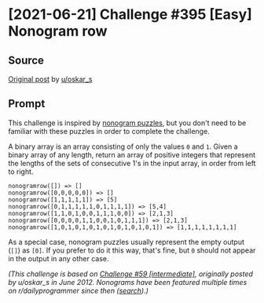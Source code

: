 # [2021-06-21] Challenge #395 [Easy] Nonogram row

## Source

[Original post](https://old.reddit.com/r/dailyprogrammer/comments/o4uyzl/20210621_challenge_395_easy_nonogram_row/) by [u/oskar_s](https://old.reddit.com/u/oskar_s)

## Prompt

This challenge is inspired by [nonogram puzzles](https://en.wikipedia.org/wiki/Nonogram#Example), but you don't need to be familiar with these puzzles in order to complete the challenge.

A binary array is an array consisting of only the values `0` and `1`. Given a binary array of any length, return an array of positive integers that represent the lengths of the sets of consecutive 1's in the input array, in order from left to right.

    nonogramrow([]) => []
    nonogramrow([0,0,0,0,0]) => []
    nonogramrow([1,1,1,1,1]) => [5]
    nonogramrow([0,1,1,1,1,1,0,1,1,1,1]) => [5,4]
    nonogramrow([1,1,0,1,0,0,1,1,1,0,0]) => [2,1,3]
    nonogramrow([0,0,0,0,1,1,0,0,1,0,1,1,1]) => [2,1,3]
    nonogramrow([1,0,1,0,1,0,1,0,1,0,1,0,1,0,1]) => [1,1,1,1,1,1,1,1]

As a special case, nonogram puzzles usually represent the empty output (`[]`) as `[0]`. If you prefer to do it this way, that's fine, but `0` should not appear in the output in any other case.

*(This challenge is based on [Challenge #59 [intermediate]](https://www.reddit.com/r/dailyprogrammer/comments/uh03h/622012_challenge_59_intermediate/), originally posted by u/oskar_s in June 2012. Nonograms have been featured multiple times on r/dailyprogrammer since then ([search](https://www.reddit.com/r/dailyprogrammer/search?q=nonogram&restrict_sr=1)).)*
